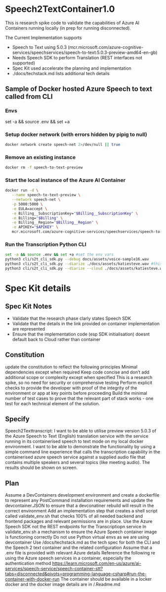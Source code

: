 # Speech2TextContainer1.0
This is research spike code to validate the capabilities of Azure AI Containers running locally (in prep for running disconnected). 

The Current Implementation supports 
- Speech to Text using 5.0.3  (mcr.microsoft.com/azure-cognitive-services/speechservices/speech-to-text:5.0.3-preview-amd64-en-gb)   
- Needs Speech SDK to perform Translation (REST interfaces not supported)
-  Spec Kit used accelerate the planning and implementation
- ./docs/techstack.md lists additional tech details

## Sample of Docker hosted Azure Speech to text called from CLI

### Envs
set -a && source .env && set +a

### Setup docker network (with errors hidden by pipig to null)
```bash
docker network create speech-net 2>/dev/null || true
```
### Remove an existing instance 
``` bash
docker rm -f speech-to-text-preview
```
### Start the local instance of the Azure AI Container
```bash
docker run -d \
   --name speech-to-text-preview \
   --network speech-net \
   -p 5000:5000 \
   -e EULA=accept \
   -e Billing__SubscriptionKey="$Billing__SubscriptionKey" \
   -e Billing="$Billing" \
   -e Billing__Region="$Billing__Region" \
   -e APIKEY="$APIKEY" \
   mcr.microsoft.com/azure-cognitive-services/speechservices/speech-to-text:5.0.3-preview-amd64-en-us
```

### Run the Transcription Python CLI
```bash
set -a && source .env && set +a #set the env vars
python3 cli/s2t_cli_sdk.py --debug docs/assets/voice-sample16.wav
python3 cli/s2t_cli_sdk.py --diarize ./docs/assets/katiesteve.wav #this fails at present due to lack of container immplementation conversation transcriber
python3 cli/s2t_cli_sdk.py --diarize --cloud ./docs/assets/katiesteve.wav 
``` 
# Spec Kit details

## Spec Kit Notes
- Validate that the research phase clarly states Speech SDK 
- Validate that the details in the link provided on container implementation are represented
- Ensure that the implementation code (esp SDK initialisation)  doesnt default back to Cloud rather than container    

## Constitution
update the constitution to reflect the following principles
  Minimal dependencies except when required
  Keep code concise and don’t add additional scope or complexity except when specified 
  This is a research spike, so no need for security or comprehensive testing
  Perform explicit checks to provide the developer with proof of the integrity of the environment or app at key points before proceeding
Build the minimal number of test cases to prove that the relevant part of stack works - one test for each technical element of the solution. 
## Specify
Speech2Texttranscript: I want to be able to utilise  preview version 5.0.3 of the Azure Speech to Text (English) translation service with the service running in its containerised speech to text mode on my local docker environment. I want to be able to demonstrate the functionality by using a simple command line experience that calls the transcription capability in the containerised azure speech service against a supplied audio file that contains multiple speakers and several topics (like meeting audio). The results should be shown on screen. 
## Plan
Assume a DevContainers development environment and create a dockerfile to represent any PostCommand installation requirements and update the devcontainer.JSON to ensure that a devconatiner rebuild will result in the correct environment 
Add an implementation step that creates a shell script called validate_env.sh that checks 100% of all needed backend and frontend packages and relevant permissions are in place. 
Use the Azure Speech SDK not the REST endpoints for the Transcriptiopn service
In validate_env.sh a mechanism to ensure the Azure Speech container image is functioning correctly
Do not use Python virtual envs as we are using devcontainer 
Use /docs/techstack.md as the tech spec for both the CLI and the Speech 2 text container and the related configuration
Assume that a .env file is provided with relevant Azure details
Reference the following re using the Azure speech services in a  container, especially the authentication method https://learn.microsoft.com/en-us/azure/ai-services/speech-service/speech-container-stt?tabs=disconnected&pivots=programming-language-csharp#run-the-container-with-docker-run 
The container should be available in a locker docker and the docker image details are in /.Readme.md
